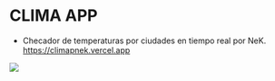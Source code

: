 
# CLIMA APP
- Checador de temperaturas por ciudades en tiempo real por NeK. https://climapnek.vercel.app
<img src ="https://cdn.discordapp.com/attachments/699477126067519508/1199117212754116678/image.png?ex=65c15fee&is=65aeeaee&hm=d3b8a7cac58813e6a1b49b4ac3a4fc3d82df50f91fe83324df41a93a56c30928&">
	
